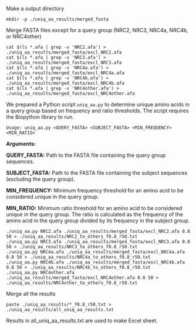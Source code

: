 Make a output directory

```
mkdir -p ./uniq_aa_results/merged_fasta
```

Merge FASTA files except for a query group (NRC2, NRC3, NRC4a, NRC4b, or NRC4other)

```
cat $(ls *.afa | grep -v 'NRC2.afa') > ./uniq_aa_results/merged_fasta/excl_NRC2.afa
cat $(ls *.afa | grep -v 'NRC3.afa') > ./uniq_aa_results/merged_fasta/excl_NRC3.afa
cat $(ls *.afa | grep -v 'NRC4a.afa') > ./uniq_aa_results/merged_fasta/excl_NRC4a.afa
cat $(ls *.afa | grep -v 'NRC4b.afa') > ./uniq_aa_results/merged_fasta/excl_NRC4b.afa
cat $(ls *.afa | grep -v 'NRC4other.afa') > ./uniq_aa_results/merged_fasta/excl_NRC4other.afa
```

We prepared a Python script ```uniq_aa.py``` to determine unique amino acids in a query group based on frequency and ratio thresholds. The script requires the Biopython library to run.


```
Usage: uniq_aa.py <QUERY_FASTA> <SUBJECT_FASTA> <MIN_FREQUENCY> <MIN_RATIO>
```

**Arguments:**

**QUERY_FASTA:** Path to the FASTA file containing the query group sequences.

**SUBJECT_FASTA:** Path to the FASTA file containing the subject sequences (excluding the query group).

**MIN_FREQUENCY:** Minimum frequency threshold for an amino acid to be considered unique in the query group.

**MIN_RATIO:** Minimum ratio threshold for an amino acid to be considered unique in the query group. The ratio is calculated as the frequency of the amino acid in the query group divided by its frequency in the subject group.


```
./uniq_aa.py NRC2.afa ./uniq_aa_results/merged_fasta/excl_NRC2.afa 0.8 50 > ./uniq_aa_results/NRC2_to_others_f0.8_r50.txt
./uniq_aa.py NRC3.afa ./uniq_aa_results/merged_fasta/excl_NRC3.afa 0.8 50 > ./uniq_aa_results/NRC3_to_others_f0.8_r50.txt
./uniq_aa.py NRC4a.afa ./uniq_aa_results/merged_fasta/excl_NRC4a.afa 0.8 50 > ./uniq_aa_results/NRC4a_to_others_f0.8_r50.txt
./uniq_aa.py NRC4b.afa ./uniq_aa_results/merged_fasta/excl_NRC4b.afa 0.8 50 > ./uniq_aa_results/NRC4b_to_others_f0.8_r50.txt
./uniq_aa.py NRC4other.afa ./uniq_aa_results/merged_fasta/excl_NRC4other.afa 0.8 50 > ./uniq_aa_results/NRC4other_to_others_f0.8_r50.txt
```

Merge all the results

```
paste ./uniq_aa_results/*_f0.8_r50.txt > ./uniq_aa_results/all_uniq_aa_results.txt
```

Results in all_uniq_aa_results.txt are used to make Excel sheet.